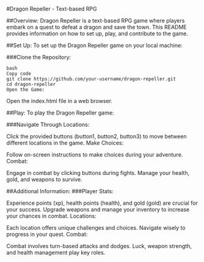 #Dragon Repeller - Text-based RPG

##Overview:
Dragon Repeller is a text-based RPG game where players embark on a quest to defeat a dragon and save the town. This README provides information on how to set up, play, and contribute to the game.

##Set Up:
To set up the Dragon Repeller game on your local machine:

###Clone the Repository:
```
bash
Copy code
git clone https://github.com/your-username/dragon-repeller.git
cd dragon-repeller
Open the Game:
```
Open the index.html file in a web browser.

##Play:
To play the Dragon Repeller game:

###Navigate Through Locations:

Click the provided buttons (button1, button2, button3) to move between different locations in the game.
Make Choices:

Follow on-screen instructions to make choices during your adventure.
Combat:

Engage in combat by clicking buttons during fights.
Manage your health, gold, and weapons to survive.

##Additional Information:
###Player Stats:

Experience points (xp), health points (health), and gold (gold) are crucial for your success.
Upgrade weapons and manage your inventory to increase your chances in combat.
Locations:

Each location offers unique challenges and choices.
Navigate wisely to progress in your quest.
Combat:

Combat involves turn-based attacks and dodges.
Luck, weapon strength, and health management play key roles.
